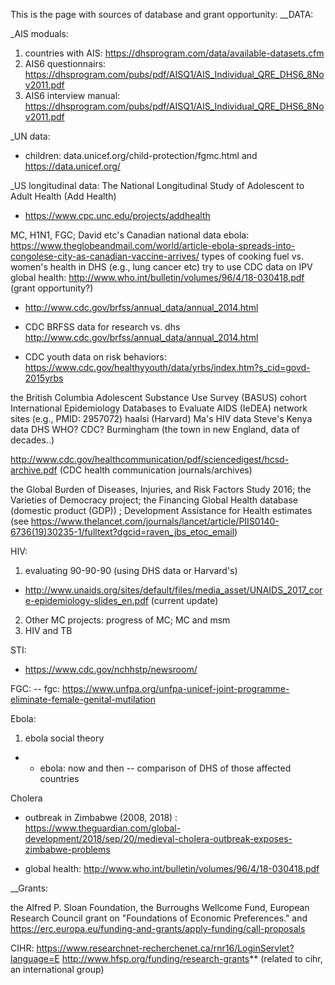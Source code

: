 This is the page with sources of database and grant opportunity:
__DATA:

_AIS moduals: 
1. countries with AIS: https://dhsprogram.com/data/available-datasets.cfm
2. AIS6 questionnairs:  https://dhsprogram.com/pubs/pdf/AISQ1/AIS_Individual_QRE_DHS6_8Nov2011.pdf
3. AIS6 interview manual: https://dhsprogram.com/pubs/pdf/AISQ1/AIS_Individual_QRE_DHS6_8Nov2011.pdf

_UN data:
- children: data.unicef.org/child-protection/fgmc.html and https://data.unicef.org/

_US longitudinal data: The National Longitudinal Study of Adolescent to Adult Health (Add Health) 
- https://www.cpc.unc.edu/projects/addhealth

MC, H1N1, FGC; 
David etc's Canadian national data
ebola: https://www.theglobeandmail.com/world/article-ebola-spreads-into-congolese-city-as-canadian-vaccine-arrives/
types of cooking fuel vs. women's health in DHS (e.g., lung cancer etc)
try to use CDC data on IPV
global health: http://www.who.int/bulletin/volumes/96/4/18-030418.pdf (grant opportunity?)


- http://www.cdc.gov/brfss/annual_data/annual_2014.html

- CDC BRFSS data for research vs. dhs http://www.cdc.gov/brfss/annual_data/annual_2014.html

- CDC youth data on risk behaviors:
https://www.cdc.gov/healthyyouth/data/yrbs/index.htm?s_cid=govd-2015yrbs

the British Columbia Adolescent Substance Use Survey (BASUS) cohort
International Epidemiology Databases to Evaluate AIDS (IeDEA) network sites (e.g., PMID: 2957072)
haalsi (Harvard)
Ma's HIV data
Steve's Kenya data 
DHS
WHO?
CDC?
Burmingham (the town in new England, data of decades..)

http://www.cdc.gov/healthcommunication/pdf/sciencedigest/hcsd-archive.pdf (CDC health communication journals/archives)

 the Global Burden of Diseases, Injuries, and Risk Factors Study 2016; the Varieties of Democracy project; the Financing Global Health database (domestic product (GDP)) ; Development Assistance for Health estimates (see https://www.thelancet.com/journals/lancet/article/PIIS0140-6736(19)30235-1/fulltext?dgcid=raven_jbs_etoc_email)
 
HIV: 
1. evaluating 90-90-90 (using DHS data or Harvard's)
- http://www.unaids.org/sites/default/files/media_asset/UNAIDS_2017_core-epidemiology-slides_en.pdf (current update)
2. Other MC projects: progress of MC; MC and msm
3. HIV and TB

STI:
- https://www.cdc.gov/nchhstp/newsroom/

FGC:
-- fgc: https://www.unfpa.org/unfpa-unicef-joint-programme-eliminate-female-genital-mutilation

Ebola:
1. ebola social theory
- - ebola: now and then -- comparison of DHS of those affected countries

Cholera 

- outbreak in Zimbabwe (2008, 2018) : https://www.theguardian.com/global-development/2018/sep/20/medieval-cholera-outbreak-exposes-zimbabwe-problems

- global health: http://www.who.int/bulletin/volumes/96/4/18-030418.pdf

__Grants:

the Alfred P. Sloan Foundation,
the Burroughs Wellcome Fund,
European Research Council grant on "Foundations of Economic Preferences." and https://erc.europa.eu/funding-and-grants/apply-funding/call-proposals

CIHR: https://www.researchnet-recherchenet.ca/rnr16/LoginServlet?language=E
http://www.hfsp.org/funding/research-grants** (related to cihr, an international group)

